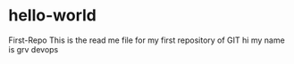 # hello-world
First-Repo
This is the read me file for my first repository of GIT
hi my name is grv
devops
